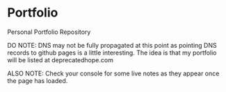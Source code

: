 # Portfolio
Personal Portfolio Repository

DO NOTE: DNS may not be fully propagated at this point as pointing DNS records to github pages is a little interesting. The idea is that my portfolio will be listed at deprecatedhope.com

ALSO NOTE: Check your console for some live notes as they appear once the page has loaded.